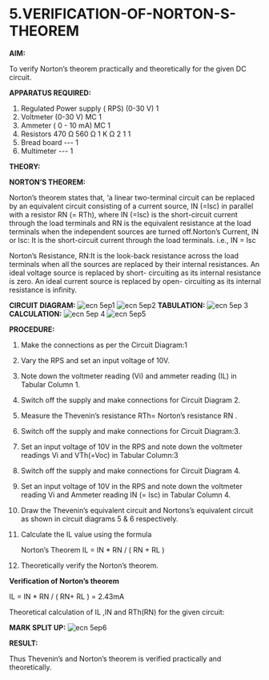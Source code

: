 # 5.VERIFICATION-OF-NORTON-S-THEOREM

**AIM:**

To verify Norton’s theorem practically and theoretically for the given DC circuit.

**APPARATUS REQUIRED:**

1.	Regulated Power supply ( RPS)	(0-30 V)	1
2.	Voltmeter	(0-30 V) MC	1
3.	Ammeter	( 0 - 10 mA) MC	1
4.	Resistors	470 Ω 560 Ω 1 K Ω	2 1 1
5.	Bread board	---	1
6.	Multimeter	---	1

**THEORY:**

**NORTON’S THEOREM:**

Norton’s theorem states that, ‘a linear two-terminal circuit can be replaced by an equivalent circuit consisting of a current source, IN (=Isc) in parallel with a resistor RN (= RTh), where IN (=Isc) is the short-circuit current through the load terminals and RN is the equivalent resistance at the load terminals when the independent sources are turned off.Norton’s Current, IN or Isc:
It is the short-circuit current through the load terminals. i.e., IN = Isc

Norton’s Resistance, RN:It is the look-back resistance across the load terminals when all the sources are replaced by their internal resistances. An ideal voltage source is replaced by short- circuiting as its internal resistance is zero. An ideal current source is replaced by open- circuiting as its internal resistance is infinity.
 
**CIRCUIT DIAGRAM:**
![ecn 5ep1](https://github.com/user-attachments/assets/45adb207-b180-4407-bdeb-0014523f95f6)
![ecn 5ep2](https://github.com/user-attachments/assets/8925ea90-f838-4fe1-9e26-08ea6da51a2e)
**TABULATION:**
![ecn 5ep 3](https://github.com/user-attachments/assets/af874791-b44b-4f20-a3da-d88037e9d05a)
**CALCULATION:**
![ecn 5ep 4](https://github.com/user-attachments/assets/c639bbe2-34ac-4df5-86c7-993813a705b1)
![ecn 5ep5](https://github.com/user-attachments/assets/88e80365-c034-422c-bb51-7c78c34c478a)


**PROCEDURE:**

1.	Make the connections as per the Circuit Diagram:1

2.	Vary the RPS and set an input voltage of 10V.

3.	Note down the voltmeter reading (Vi) and ammeter reading (IL) in Tabular Column 1.

4.	Switch off the supply and make connections for Circuit Diagram 2.

5.	Measure the Thevenin’s resistance RTh= Norton’s resistance RN .

6.	Switch off the supply and make connections for Circuit Diagram:3.

7.	Set an input voltage of 10V in the RPS and note down the voltmeter readings Vi and VTh(=Voc) in Tabular Column:3

8.	Switch off the supply and make connections for Circuit Diagram 4.

9.	Set an input voltage of 10V in the RPS and note down the voltmeter reading Vi and Ammeter reading IN (= Isc) in Tabular Column 4.

10.	Draw the Thevenin’s equivalent circuit and Nortons’s equivalent circuit as shown in circuit diagrams 5 & 6 respectively.

11.	Calculate the IL value using the formula

   	

   	Norton’s Theorem IL = IN * RN / ( RN + RL )

12.	Theoretically verify the Norton’s theorem.

**Verification of Norton’s theorem**

IL = IN * RN / ( RN+ RL ) = 2.43mA

Theoretical calculation of IL ,IN and RTh(RN) for the given circuit:
 
**MARK SPLIT UP:**
![ecn 5ep6](https://github.com/user-attachments/assets/e8ba3c39-1f5f-4242-9d98-d1d8fc464d12)


**RESULT:**

Thus Thevenin’s and Norton’s theorem is verified practically and theoretically.
